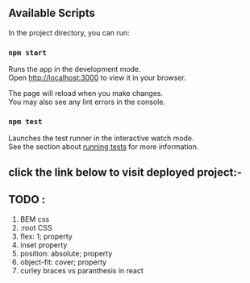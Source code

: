 ## Available Scripts
In the project directory, you can run:

### `npm start`
Runs the app in the development mode.\
Open [http://localhost:3000](http://localhost:3000) to view it in your browser.

The page will reload when you make changes.\
You may also see any lint errors in the console.

### `npm test`
Launches the test runner in the interactive watch mode.\
See the section about [running tests](https://facebook.github.io/create-react-app/docs/running-tests) for more information.

## click the link below to visit deployed project:-


## TODO :
  1. BEM css
  2. :root CSS
  3. flex: 1; property
  4. inset property
  5. position: absolute; property
  6. object-fit: cover; property 
  7. curley braces vs paranthesis in react
